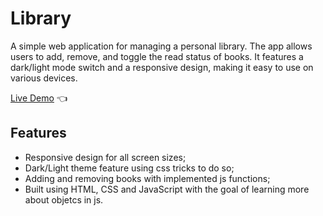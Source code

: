# Library 

A simple web application for managing a personal library. The app allows users to add, remove, and toggle the read status of books. It features a dark/light mode switch and a responsive design, making it easy to use on various devices.

[Live Demo](https://pmota173.github.io/library/) 👈

## Features
- Responsive design for all screen sizes;
- Dark/Light theme feature using css tricks to do so;
- Adding and removing books with implemented js functions;
- Built using HTML, CSS and JavaScript with the goal of learning more about objetcs in js.
